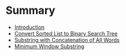 # Summary

* [Introduction](README.md)
* [Convert Sorted List to Binary Search Tree](convert-sorted-list-to-binary-search-tree.md)
* [Substring with Concatenation of All Words](substring-with-concatenation-of-all-words.md)
* [Minimum Window Substring](minimum-window-substring.md)


